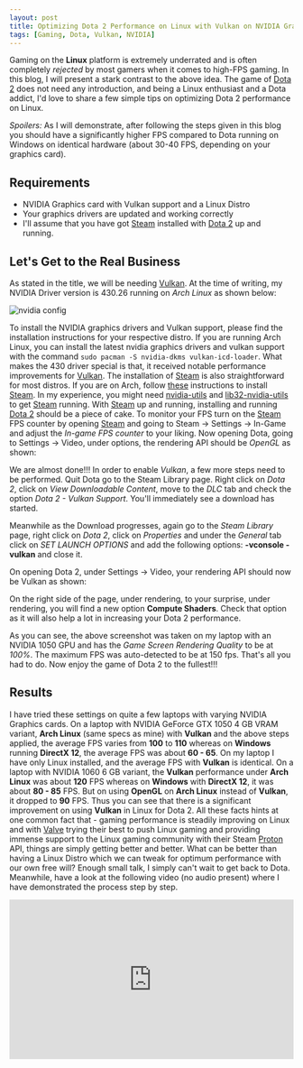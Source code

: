 ```yaml
---
layout: post
title: Optimizing Dota 2 Performance on Linux with Vulkan on NVIDIA Graphics Cards
tags: [Gaming, Dota, Vulkan, NVIDIA]
---
```



Gaming on the **Linux** platform is extremely underrated and is often completely *rejected* by most gamers when it comes to high-FPS gaming. In this blog, I will present a stark contrast to the above idea. The game of [Dota 2](https://www.dota2.com/play/) does not need any introduction, and being a Linux enthusiast and a Dota addict, I'd love to share a few simple tips on optimizing Dota 2 performance on Linux.

*Spoilers:* As I will demonstrate, after following the steps given in this blog you should have a significantly higher FPS compared to Dota running on Windows on identical hardware (about 30-40 FPS, depending on your graphics card).

##	Requirements

*	NVIDIA Graphics card with Vulkan support and a Linux Distro
*	Your graphics drivers are updated and working correctly
*	I'll assume that you have got [Steam](https://store.steampowered.com/) installed with [Dota 2](https://www.dota2.com/play/) up and running.

##	Let's Get to the Real Business

As stated in the title, we will be needing [Vulkan](https://www.khronos.org/vulkan/). At the time of writing, my NVIDIA Driver version is 430.26 running on *Arch Linux* as shown below:

![nvidia config](https://imgur.com/Ot33yen.png)

To install the NVIDIA graphics drivers and Vulkan support, please find the installation instructions for your respective distro. If you are running Arch Linux, you can install the latest nvidia graphics drivers and vulkan support with the command `sudo pacman -S nvidia-dkms vulkan-icd-loader`. What makes the 430 driver special is that, it received notable performance improvements for [Vulkan](https://www.khronos.org/vulkan/). The installation of [Steam](https://store.steampowered.com/) is also straightforward for most distros. If you are on Arch, follow [these](https://wiki.archlinux.org/index.php/Steam) instructions to install [Steam](https://store.steampowered.com/). In my experience, you might need [nvidia-utils](https://www.archlinux.org/packages/extra/x86_64/nvidia-utils/) and [lib32-nvidia-utils](https://www.archlinux.org/packages/multilib/x86_64/lib32-nvidia-utils/) to get [Steam](https://store.steampowered.com/) running. With [Steam](https://store.steampowered.com/) up and running, installing and running [Dota 2](https://www.dota2.com/play/) should be a piece of cake. To monitor your FPS turn on the [Steam](https://store.steampowered.com/) FPS counter by opening [Steam](https://store.steampowered.com/) and going to Steam -> Settings -> In-Game and adjust the *In-game FPS counter* to your liking. Now opening Dota, going to Settings -> Video, under options, the rendering API should be *OpenGL* as shown:

<blockquote class="imgur-embed-pub" lang="en" data-id="GExarRb"><a href="//imgur.com/GExarRb"></a></blockquote><script async src="//s.imgur.com/min/embed.js" charset="utf-8"></script>

We are almost done!!! In order to enable *Vulkan*, a few more steps need to be performed. Quit Dota go to the Steam Library page. Right click on *Dota 2*, click on *View Downloadable Content*, move to the *DLC* tab and check the option *Dota 2 - Vulkan Support*. You'll immediately see a download has started.

<blockquote class="imgur-embed-pub" lang="en" data-id="YeiKxNP"><a href="//imgur.com/YeiKxNP"></a></blockquote><script async src="//s.imgur.com/min/embed.js" charset="utf-8"></script>

<blockquote class="imgur-embed-pub" lang="en" data-id="mhSJble"><a href="//imgur.com/mhSJble"></a></blockquote><script async src="//s.imgur.com/min/embed.js" charset="utf-8"></script>

Meanwhile as the Download progresses, again go to the *Steam Library* page, right click on *Dota 2*, click on *Properties* and under the *General* tab click on *SET LAUNCH OPTIONS* and add the following options: **-vconsole -vulkan** and close it.

<blockquote class="imgur-embed-pub" lang="en" data-id="oX7TwCc"><a href="//imgur.com/oX7TwCc"></a></blockquote><script async src="//s.imgur.com/min/embed.js" charset="utf-8"></script>

<blockquote class="imgur-embed-pub" lang="en" data-id="v9R3pTZ"><a href="//imgur.com/v9R3pTZ"></a></blockquote><script async src="//s.imgur.com/min/embed.js" charset="utf-8"></script>

<blockquote class="imgur-embed-pub" lang="en" data-id="rsAygYz"><a href="//imgur.com/rsAygYz"></a></blockquote><script async src="//s.imgur.com/min/embed.js" charset="utf-8"></script>

On opening Dota 2, under Settings -> Video, your rendering API should now be Vulkan as shown:

<blockquote class="imgur-embed-pub" lang="en" data-id="j8tnwPj"><a href="//imgur.com/j8tnwPj"></a></blockquote><script async src="//s.imgur.com/min/embed.js" charset="utf-8"></script>

On the right side of the page, under rendering, to your surprise, under rendering, you will find a new option **Compute Shaders**. Check that option as it will also help a lot in increasing your Dota 2 performance.

<blockquote class="imgur-embed-pub" lang="en" data-id="VNxHSwp"><a href="//imgur.com/VNxHSwp"></a></blockquote><script async src="//s.imgur.com/min/embed.js" charset="utf-8"></script>

As you can see, the above screenshot was taken on my laptop with an NVIDIA 1050 GPU and has the *Game Screen Rendering Quality* to be at *100%*. The maximum FPS was auto-detected to be at 150 fps. That's all you had to do. Now enjoy the game of Dota 2 to the fullest!!!

##	Results

I have tried these settings on quite a few laptops with varying NVIDIA Graphics cards. On a laptop with NVIDIA GeForce GTX 1050 4 GB VRAM variant, **Arch Linux** (same specs as mine) with **Vulkan** and the above steps applied, the average FPS varies from **100** to **110** whereas on **Windows** running **DirectX 12**, the average FPS was about **60 - 65**. On my laptop I have only Linux installed, and the average FPS with **Vulkan** is identical. On a laptop with NVIDIA 1060 6 GB variant, the **Vulkan** performance under **Arch Linux** was about **120** FPS whereas on **Windows** with **DirectX 12**, it was about **80 - 85** FPS. But on using **OpenGL** on **Arch Linux** instead of **Vulkan**, it dropped to **90** FPS. Thus you can see that there is a significant improvement on using **Vulkan** in Linux for Dota 2. All these facts hints at one common fact that - gaming performance is steadily improving on Linux and with [Valve](https://www.valvesoftware.com/en/) trying their best to push Linux gaming and providing immense support to the Linux gaming community with their Steam [Proton](https://github.com/ValveSoftware/Proton) API, things are simply getting better and better. What can be better than having a Linux Distro which we can tweak for optimum performance with our own free will? Enough small talk, I simply can't wait to get back to Dota. Meanwhile, have a look at the following video (no audio present) where I have demonstrated the process step by step.


<style>.embed-container { position: relative; padding-bottom: 56.25%; height: 0; overflow: hidden; max-width: 100%; } .embed-container iframe, .embed-container object, .embed-container embed { position: absolute; top: 0; left: 0; width: 100%; height: 100%; }</style><div class='embed-container'><iframe src='https://player.vimeo.com/video/344208790' frameborder='0' webkitAllowFullScreen mozallowfullscreen allowFullScreen></iframe></div>
